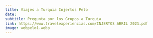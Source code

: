 ```yaml
---
title: Viajes a Turquia Injertos Pelo
date:
subtitle: Pregunta por los Grupos a Turquia
link: https://www.travelexperiencias.com/INJERTOS ABRIL 2021.pdf
image: webpelo1.webp
---
```

